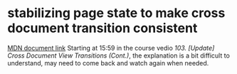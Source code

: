 # stabilizing page state to make cross document transition consistent

[MDN document link](https://developer.mozilla.org/en-US/docs/Web/API/View_Transition_API/Using#stabilizing_page_state_to_make_cross-document_transitions_consistent)
Starting at 15:59 in the course vedio *103. [Update] Cross Document View Transitions (Cont.)*, the explanation is a bit difficult to understand, may need to come back and watch again when needed.
